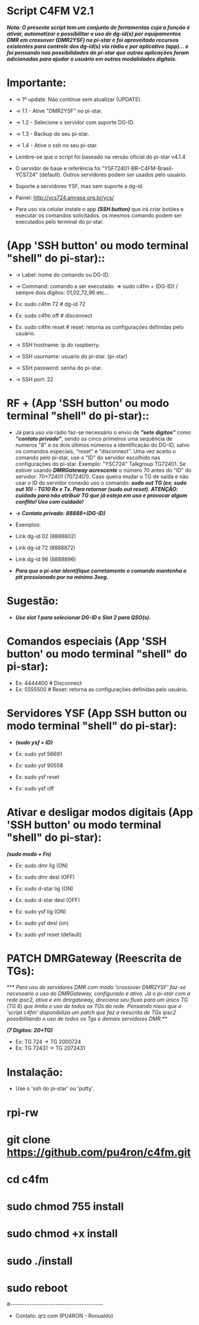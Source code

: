 # Script C4FM V2.1

***Nota: O presente script tem um conjunto de ferramentas cuja a função é ativar, automatizar e possibilitar o uso de dg-id(s) por equipamentos DMR em crossover (DMR2YSF) no pi-star e foi aproveitado recursos existentes para controle dos dg-id(s) via rádio e por aplicativo (app)... e foi pensando nas possibilidades do pi-star que outras aplicações foram adicionadas para ajudar o usuário em outras modalidades digitais.***

# Importante: 

* -> 1º update. Não continue sem atualizar (UPDATE).
* -> 1.1 - Ative "DMR2YSF" no pi-star.
* -> 1.2 - Selecione o servidor com suporte DG-ID.
* -> 1.3 - Backup do seu pi-star.
* -> 1.4 - Ative o ssh no seu pi-star.

* Lembre-se que o script foi baseado na versão oficial do pi-star v4.1.4
* O servidor de base e referência foi "YSF72401-BR-C4FM-Brasil-YCS724" (default). Outros servidores podem ser usados pelo usuário.
* Suporte a servidores YSF, mas sem suporte a dg-id.
* Painel: http://ycs724.amrase.org.br/ycs/

* Para uso via celular instale o app ***(SSH button)*** que irá criar botões e executar os comandos solicitados. os mesmos comando podem ser executados pelo terminal do pi-star.

# (App 'SSH button' ou modo terminal "shell" do pi-star)::

* -> Label: nome do comando ou DG-ID.
* -> Command: comando a ser executado. => sudo c4fm + (DG-ID)  / sempre dois digitos: 01,02,72,96 etc...  
* Ex: sudo c4fm 72          # dg-id 72
* Ex: sudo c4fm off         # disconnect 
* Ex: sudo c4fm reset       # reset: retorna as configurações definidas pelo usuário.

* -> SSH hostname: ip do raspberry.
* -> SSH usurname: usuario do pi-star. (pi-star)
* -> SSH password: senha do pi-star.
* -> SSH port: 22

# RF + (App 'SSH button' ou modo terminal "shell" do pi-star)::

* Já para uso via rádio faz-se necessário o envio de ***"sete digitos"*** como ***"contato privado"***, sendo os cinco primeiros uma sequência de numeros "8" e os dois últimos números a identificação do DG-ID, salvo os comandos especiais, "reset" e "disconnect". Uma vez aceito o comando pelo pi-star, use o "ID" do servidor escolhido nas configurações do pi-star. Exemplo: "YSC724" Talkgroup TG72401. Se estiver usando ***DMRGateway acrescente*** o número 70 antes do "ID" do servidor: 70+72401 (7072401). Caso queira mudar o TG de saída e não usar o ID do servidor conexão uso o comando: ***sudo out TG (ex: sudo out 10) - TG10 Rx e Tx. Para retornar (sudo out reset). ATENÇÃO: cuidado para não atribuir TG que já esteja em uso e provocar algum conflito! Uso com cuidado!***

* ***-> Contato privado:  88888+(DG-ID)***
* Exemplos:
* Link dg-id 02 (8888802)
* Link dg-id 72 (8888872) 
* Link dg-id 96 (8888896)    
* ***Para que o pi-star identifique corretamente o comando mantenha o ptt pressionado por no mínimo 3seg.***

# Sugestão:
* ***Use slot 1 para selecionar DG-ID e Slot 2 para QSO(s).***

# Comandos especiais (App 'SSH button' ou modo terminal "shell" do pi-star):
* Ex: 4444400    # Disconnect
* Ex: 5555500    # Reset: retorna as configurações definidas pelo usuário.

# Servidores YSF (App SSH button ou modo terminal "shell" do pi-star):
* ***(sudo ysf + ID)***

* Ex: sudo ysf 56691
* Ex: sudo ysf 90558

* Ex: sudo ysf reset
* Ex: sudo ysf off

# Ativar e desligar modos digitais (App 'SSH button' ou modo terminal "shell" do pi-star):
***(sudo modo + Fn)***

* Ex: sudo dmr lig (ON)
* Ex: sudo dmr desl (OFF)

* Ex: sudo d-star lig (ON)
* Ex: sudo d-star desl (OFF)

* Ex: sudo ysf lig (ON)
* Ex: sudo ysf desl (on)
* Ex: sudo ysf reset (default)

# PATCH DMRGateway (Reescrita de TGs):
*** *Para uso de servidores DMR com modo 'crossover DMR2YSF' faz-se necessario o uso do DMRGateway, configurado e ativo. Já o pi-star com a rede ipsc2, ativa e em dmrgateway, direciona seu fluxo para um único TG (TG 8) que limita o uso de todos os TGs da rede. Pensando nisso que o 'script c4fm' disponibiliza um patch que faz a reescrita de TGs ipsc2 possibilitando o uso de todos os Tgs e demais servidores DMR.*** 

***(7 Digitos: 20+TG)***

* Ex: TG 724 -> TG 2000724
* Ex: TG 72431 -> TG 2072431

# Instalação: 
* Use o 'ssh do pi-star' ou 'putty'.

#  rpi-rw
#  git clone https://github.com/pu4ron/c4fm.git
#  cd c4fm
#  sudo chmod 755 install
#  sudo chmod +x install
#  sudo ./install

#  sudo reboot

#---------------------------------------
* Contato: qrz.com  (PU4RON - Ronualdo)
